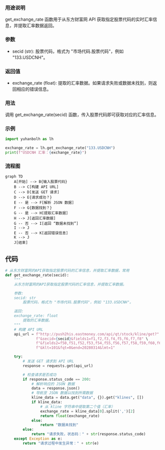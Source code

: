 ### 用途说明

get_exchange_rate 函数用于从东方财富网 API 获取指定股票代码的实时汇率信息，并提取汇率数据返回。

### 参数

* secid (str): 股票代码，格式为 "市场代码.股票代码"，例如 "133.USDCNH"。
### 返回值

* exchange_rate (float): 提取的汇率数据。如果请求失败或数据未找到，则返回相应的错误信息。
### 用法

调用 get_exchange_rate(secid) 函数，传入股票代码即可获取对应的汇率信息。

### 示例

```python
import yuhanbolh as lh

exchange_rate = lh.get_exchange_rate("133.USDCNH")
print(f"USDCNH 汇率：{exchange_rate}")

```

### 流程图

```mermaid
graph TD
    A[开始] --> B{输入股票代码}
    B --> C[构建 API URL]
    C --> D[发送 GET 请求]
    D --> E{请求成功？}
    E -- 是 --> F[解析 JSON 数据]
    F --> G{数据找到？}
    G -- 是 --> H[提取汇率数据]
    H --> J[返回汇率数据]
    G -- 否 --> I[返回 “数据未找到”]
    I --> J
    E -- 否 --> K[返回错误信息]
    K --> J
    J[结束]
```

## 代码

```python
# 从东方财富网的API获取指定股票代码的汇率信息，并提取汇率数据，常用
def get_exchange_rate(secid):
    """
    从东方财富网的API获取指定股票代码的汇率信息，并提取汇率数据。

    参数:
    secid: str
        股票代码，格式为 "市场代码.股票代码"，例如 "133.USDCNH"。

    返回:
    exchange_rate: float
        提取的汇率数据。
    """
    # 构建 API URL
    api_url = f"http://push2his.eastmoney.com/api/qt/stock/kline/get?" \
              f"&secid={secid}&fields1=f1,f2,f3,f4,f5,f6,f7,f8" \
              f"&fields2=f50,f51,f52,f53,f54,f55,f56,f57,f58,f59,f60,f61" \
              f"&klt=101&fqt=0&end=20280314&lmt=1"

    try:
        # 发送 GET 请求到 API URL
        response = requests.get(api_url)

        # 检查请求是否成功
        if response.status_code == 200:
            # 解析响应的 JSON 数据
            data = response.json()
            # 导航至 JSON 数据以找到所需数据
            kline_data = data.get("data", {}).get("klines", [])
            if kline_data:
                # 从 kline 字符串中提取第二个值（汇率）
                exchange_rate = kline_data[0].split(',')[2]
                return float(exchange_rate)
            else:
                return "数据未找到"
        else:
            return "请求失败，状态码：" + str(response.status_code)
    except Exception as e:
        return "请求过程中发生异常：" + str(e)
```


